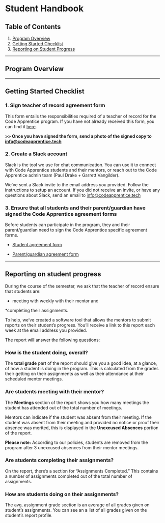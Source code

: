 # Student Handbook

## Table of Contents
1. [Program Overview](#program-overview)
2. [Getting Started Checklist](#getting-started)
3. [Reporting on Student Progress](#weekly-lessons)

----

<a name="program-overview"></a>
## Program Overview


----

<a name="getting-started"></a>
## Getting Started Checklist

### 1. Sign teacher of record agreement form
This form entails the responsibilities required of a teacher of record for the Code Apprentice program. If you have not already received this form, you can find it [here](https://docs.google.com/document/d/15EufUhVW07X83oGS3Tsd_b7kvgGRx_WG0qTuqKFy6qM/edit?usp=sharing). 

**>> Once you have signed the form, send a photo of the signed copy to info@codeapprentice.tech**

### 2. Create a Slack account
Slack is the tool we use for chat communication. You can use it to connect with Code Apprentice students and their mentors, or reach out to the Code Apprentice admin team (Paul Drake + Garrett Vangilder). 

We’ve sent a Slack invite to the email address you provided. Follow the instructions to setup an account. If you did not receive an invite, or have any questions about Slack, send an email to info@codeapprentice.tech

### 3. Ensure that all students and their parent/guardian have signed the Code Apprentice agreement forms
Before students can participate in the program, they and their parent/guardian need to sign the Code Apprentice specific agreement forms. 

* [Student agreement form](https://docs.google.com/document/d/14ZQiQ0HDv0fljBOpuvU4QAh-Fj1vU51OKEPeAsaxvHc/edit?usp=sharing)

* [Parent/guardian agreement form](https://docs.google.com/document/d/1iJT8OW2B-q0VWJ23LCU8grc-vcVhXlgk6ipEYIU-kSU/edit?usp=sharing)

----

<a name="getting-started"></a>
## Reporting on student progress

During the course of the semester, we ask that the teacher of record ensure that students are:

* meeting with weekly with their mentor and 

*completing their assignments. 

To help, we’ve created a software tool that allows the mentors to submit reports on their student’s progress. You’ll receive a link to this report each week at the email address you provided. 

The report will answer the following questions:

### How is the student doing, overall?
The **total grade** part of the report should give you a good idea, at a glance, of how a student is doing in the program. This is calculated from the grades their getting on their assignments as well as their attendance at their scheduled mentor meetings.

### Are students meeting with their mentor?
The **Meetings** section of the report shows you how many meetings the student has attended out of the total number of meetings. 

Mentors can indicate if the student was absent from their meeting. If the student was absent from their meeting and provided no notice or proof their absence was merited, this is displayed in the **Unexcused Absences** portion of the report. 

**Please note:** 
According to our policies, students are removed from the program after 3 unexcused absences from their mentor meetings.

### Are students completing their assignments?
On the report, there’s a section for “Assignments Completed.” This contains a number of assignments completed out of the total number of assignments.

### How are students doing on their assignments?
The avg. assignment grade section is an average of all grades given on student’s assignments. You can see an a list of all grades given on the student’s report profile.
